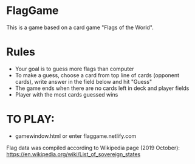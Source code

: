 # FlagGame

This is a game based on a card game "Flags of the World".

# Rules
- Your goal is to guess more flags than computer
- To make a guess, choose a card from top line of cards (opponent cards), write answer in the field below and hit "Guess"
- The game ends when there are no cards left in deck and player fields
- Player with the most cards guessed wins

# TO PLAY:
- gamewindow.html or enter flaggame.netlify.com

Flag data was compiled according to Wikipedia page (2019 October):
https://en.wikipedia.org/wiki/List_of_sovereign_states
